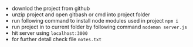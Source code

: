 - downlod the project from github
- unzip project and open gitbash or cmd into project folder
- run following command to install node modules used in project
  `npm i`
- run project in to current folder by following command
  `nodemon server.js`
- hit server using `localhost:3000`
- for further detail check file `notes.txt`
